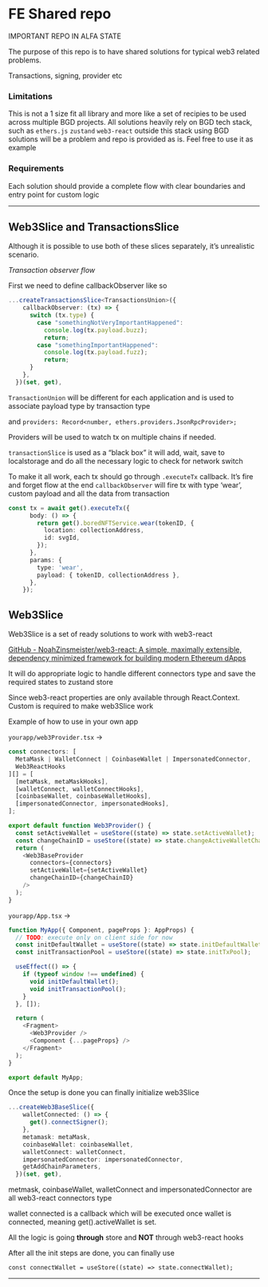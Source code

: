 # FE Shared repo

IMPORTANT REPO IN ALFA STATE

The purpose of this repo is to have shared solutions for typical web3 related problems.

Transactions, signing, provider etc

### Limitations

This is not a 1 size fit all library and more like a set of recipies to be used across multiple BGD projects. All solutions heavily rely on BGD tech stack, such as `ethers.js` `zustand` `web3-react` outside this stack using BGD solutions will be a problem and repo is provided as is. Feel free to use it as example

### Requirements

Each solution should provide a complete flow with clear boundaries and entry point for custom logic

---

## Web3Slice and TransactionsSlice

Although it is possible to use both of these slices separately, it’s unrealistic scenario.

*Transaction observer flow*

First we need to define callbackObserver like so

```typescript
...createTransactionsSlice<TransactionsUnion>({
    callbackObserver: (tx) => {
      switch (tx.type) {
        case "somethingNotVeryImportantHappened":
          console.log(tx.payload.buzz);
          return;
        case "somethingImportantHappened":
          console.log(tx.payload.fuzz);
          return;
      }
    },
  })(set, get),
```

`TransactionUnion`  will be different for each application and is used to associate payload type by transaction type

and `providers: Record<number, ethers.providers.JsonRpcProvider>;`

Providers will be used to watch tx on multiple chains if needed.

`transactionSlice`  is used as a “black box” it will add, wait, save to localstorage and do all the necessary logic to check for network switch

To make it all work, each tx should go through `.executeTx`  callback. It’s fire and forget flow at the end `callbackObserver`  will fire tx with type ‘wear’, custom payload and all the data from transaction

```typescript
const tx = await get().executeTx({
      body: () => {
        return get().boredNFTService.wear(tokenID, {
          location: collectionAddress,
          id: svgId,
        });
      },
      params: {
        type: 'wear',
        payload: { tokenID, collectionAddress },
      },
    });
```

## Web3Slice

Web3Slice is a set of ready solutions to work with web3-react

[GitHub - NoahZinsmeister/web3-react: A simple, maximally extensible, dependency minimized framework for building modern Ethereum dApps](https://github.com/NoahZinsmeister/web3-react)

It will do appropriate logic to handle different connectors type and save the required states to zustand store

Since web3-react properties are only available through React.Context. Custom <Web3Provider /> is required to make web3Slice work

Example of how to use <Web3Provider /> in your own app

`yourapp/web3Provider.tsx` →

```typescript
const connectors: [
  MetaMask | WalletConnect | CoinbaseWallet | ImpersonatedConnector,
  Web3ReactHooks
][] = [
  [metaMask, metaMaskHooks],
  [walletConnect, walletConnectHooks],
  [coinbaseWallet, coinbaseWalletHooks],
  [impersonatedConnector, impersonatedHooks],
];

export default function Web3Provider() {
  const setActiveWallet = useStore((state) => state.setActiveWallet);
  const changeChainID = useStore((state) => state.changeActiveWalletChainId);
  return (
    <Web3BaseProvider
      connectors={connectors}
      setActiveWallet={setActiveWallet}
      changeChainID={changeChainID}
    />
  );
}
```

`yourapp/App.tsx`  →

```typescript
function MyApp({ Component, pageProps }: AppProps) {
  // TODO: execute only on client side for now
  const initDefaultWallet = useStore((state) => state.initDefaultWallet);
  const initTransactionPool = useStore((state) => state.initTxPool);

  useEffect(() => {
    if (typeof window !== undefined) {
      void initDefaultWallet();
      void initTransactionPool();
    }
  }, []);

  return (
    <Fragment>
      <Web3Provider />
      <Component {...pageProps} />
    </Fragment>
  );
}

export default MyApp;
```

Once the setup is done you can finally initialize web3Slice

```typescript
...createWeb3BaseSlice({
    walletConnected: () => {
      get().connectSigner();
    },
    metamask: metaMask,
    coinbaseWallet: coinbaseWallet,
    walletConnect: walletConnect,
    impersonatedConnector: impersonatedConnector,
    getAddChainParameters,
  })(set, get),
```

metmask, coinbaseWallet, walletConnect and impersonatedConnector are all web3-react connectors type

wallet connected is a callback which will be executed once wallet is connected, meaning get().activeWallet is set.

All the logic is going **through** store and **NOT** through web3-react hooks

After all the init steps are done, you can finally use

`const connectWallet = useStore((state) => state.connectWallet);`

---

